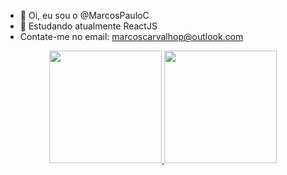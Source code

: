 - 👋 Oi, eu sou o  @MarcosPauloC
- 🌱 Estudando atualmente ReactJS
- Contate-me no email: marcoscarvalhop@outlook.com

<!---
MarcosPauloC/MarcosPauloC is a ✨ special ✨ repository because its `README.md` (this file) appears on your GitHub profile.
You can click the Preview link to take a look at your changes.
--->
<div align="center">
  <a href="https://github.com/MarcosPauloC">
  <img height="180em" src="https://github-readme-stats.vercel.app/api?username=MarcosPauloC&show_icons=true&theme=dracula&include_all_commits=true&count_private=true"/>
  <img height="180em" src="https://github-readme-stats.vercel.app/api/top-langs/?username=MarcosPauloC&layout=compact&langs_count=7&theme=dracula"/>
</div>
